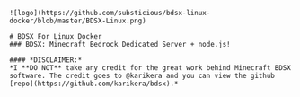     ![logo](https://github.com/substicious/bdsx-linux-docker/blob/master/BDSX-Linux.png)

    # BDSX For Linux Docker
    ### BDSX: Minecraft Bedrock Dedicated Server + node.js!

    #### *DISCLAIMER:*
    *I **DO NOT** take any credit for the great work behind Minecraft BDSX software. The credit goes to @karikera and you can view the github [repo](https://github.com/karikera/bdsx).*

